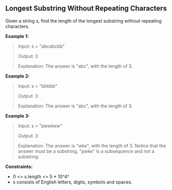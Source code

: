 ## Longest Substring Without Repeating Characters

Given a string s, find the length of the longest substring without repeating characters.

**Example 1:**

> Input: s = "abcabcbb"
>
> Output: 3
>
> Explanation: The answer is "abc", with the length of 3.

**Example 2:**

> Input: s = "bbbbb"
>
> Output: 3
>
> Explanation: The answer is "abc", with the length of 3.

**Example 3:**

> Input: s = "pwwkew"
>
> Output: 3
>
> Explanation: The answer is "wke", with the length of 3.
> Notice that the answer must be a substring, "pwke" is a subsequence and not a substring.

**Constraints:**

- 0 <= s.length <= 5 * 10^4^
- s consists of English letters, digits, symbols and spaces.